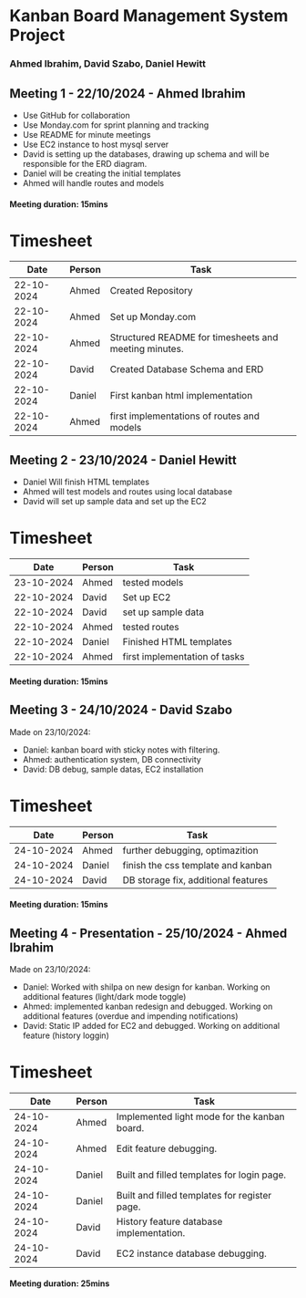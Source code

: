 # Kanban Board Management System Project
### Ahmed Ibrahim, David Szabo, Daniel Hewitt




## Meeting 1 - 22/10/2024 - Ahmed Ibrahim

* Use GitHub for collaboration
* Use Monday.com for sprint planning and tracking
* Use README for minute meetings
* Use EC2 instance to host mysql server
* David is setting up the databases, drawing up schema and will be responsible for the ERD diagram.
* Daniel will be creating the initial templates
* Ahmed will handle routes and models

#### Meeting duration: 15mins

# Timesheet

| Date       | Person        | Task                                   |
|------------|---------------|----------------------------------------|
| 22-10-2024 | Ahmed         |  Created Repository                    |
| 22-10-2024 | Ahmed         |  Set up Monday.com                    |
| 22-10-2024 | Ahmed         |  Structured README for timesheets and meeting minutes.                    |
| 22-10-2024 | David         |  Created Database Schema and ERD                    |
| 22-10-2024 | Daniel        |  First kanban html implementation                    |
| 22-10-2024 | Ahmed         |  first implementations of routes and models                    |



## Meeting 2 - 23/10/2024 - Daniel Hewitt

* Daniel Will finish HTML templates
* Ahmed will test models and routes using local database
* David will set up sample data and set up the EC2

# Timesheet 

| Date       | Person        | Task                                   |
|------------|---------------|----------------------------------------|
| 23-10-2024 | Ahmed         |  tested models                         |
| 22-10-2024 | David         |  Set up EC2                            |
| 22-10-2024 | David         |  set up sample data                    |
| 22-10-2024 | Ahmed         |  tested routes                         |
| 22-10-2024 | Daniel        |  Finished HTML templates               |
| 22-10-2024 | Ahmed         |  first implementation of tasks         |

#### Meeting duration: 15mins

## Meeting 3 - 24/10/2024 - David Szabo

Made on 23/10/2024:
* Daniel: kanban board with sticky notes with filtering.
* Ahmed: authentication system, DB connectivity
* David: DB debug, sample datas, EC2 installation

# Timesheet 

| Date       | Person        | Task                                   |
|------------|---------------|----------------------------------------|
| 24-10-2024 | Ahmed         |  further debugging, optimazition       |
| 24-10-2024 | Daniel        |  finish the css template and kanban    |
| 24-10-2024 | David         |  DB storage fix, additional features   |


#### Meeting duration: 15mins

## Meeting 4 - Presentation - 25/10/2024 - Ahmed Ibrahim

Made on 23/10/2024:
* Daniel: Worked with shilpa on new design for kanban. Working on additional features (light/dark mode toggle)
* Ahmed: implemented kanban redesign and debugged. Working on additional features (overdue and impending notifications)
* David: Static IP added for EC2 and debugged. Working on additional feature (history loggin)
  

# Timesheet 

| Date       | Person        | Task                                   |
|------------|---------------|----------------------------------------|
| 24-10-2024 | Ahmed         |  Implemented light mode for the kanban board.      |
| 24-10-2024 | Ahmed         |  Edit feature debugging.      |
| 24-10-2024 | Daniel        |  Built and filled templates for login page. |
| 24-10-2024 | Daniel        |  Built and filled templates for register page. |
| 24-10-2024 | David         |  History feature database implementation.   |
| 24-10-2024 | David         |  EC2 instance database debugging.   |


#### Meeting duration: 25mins
